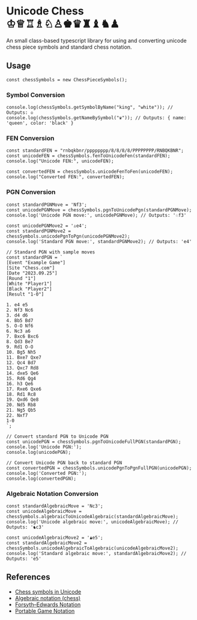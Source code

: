 # Unicode Chess ♔♕♖♗♘♙♚♛♜♝♞♟

An small class-based typescript library for using and converting unicode chess piece symbols and standard chess notation.

## Usage

```
const chessSymbols = new ChessPieceSymbols();
```

### Symbol Conversion

```
console.log(chessSymbols.getSymbolByName("king", "white")); // Outputs: ♔
console.log(chessSymbols.getNameBySymbol("♛")); // Outputs: { name: 'queen', color: 'black' }
```

### FEN Conversion

```
const standardFEN = "rnbqkbnr/pppppppp/8/8/8/8/PPPPPPPP/RNBQKBNR";
const unicodeFEN = chessSymbols.fenToUnicodeFen(standardFEN);
console.log("Unicode FEN:", unicodeFEN);

const convertedFEN = chessSymbols.unicodeFenToFen(unicodeFEN);
console.log("Converted FEN:", convertedFEN);
```

### PGN Conversion

```
const standardPGNMove = 'Nf3';
const unicodePGNMove = chessSymbols.pgnToUnicodePgn(standardPGNMove);
console.log('Unicode PGN move:', unicodePGNMove); // Outputs: '♘f3'

const unicodePGNMove2 = '♙e4';
const standardPGNMove2 = chessSymbols.unicodePgnToPgn(unicodePGNMove2);
console.log('Standard PGN move:', standardPGNMove2); // Outputs: 'e4'
```

```
// Standard PGN with sample moves
const standardPGN = `
[Event "Example Game"]
[Site "Chess.com"]
[Date "2023.09.25"]
[Round "1"]
[White "Player1"]
[Black "Player2"]
[Result "1-0"]

1. e4 e5
2. Nf3 Nc6
3. d4 d6
4. Bb5 Bd7
5. O-O Nf6
6. Nc3 a6
7. Bxc6 Bxc6
8. Qd3 Be7
9. Rd1 O-O
10. Bg5 Nh5
11. Bxe7 Qxe7
12. Qc4 Bd7
13. Qxc7 Rd8
14. dxe5 Qe6
15. Rd6 Qg4
16. h3 Qe6
17. Rxe6 Qxe6
18. Rd1 Rc8
19. Qxd6 Qe8
20. Nd5 Rb8
21. Ng5 Qb5
22. Nxf7
1-0
`;

// Convert standard PGN to Unicode PGN
const unicodePGN = chessSymbols.pgnToUnicodeFullPGN(standardPGN);
console.log('Unicode PGN:');
console.log(unicodePGN);

// Convert Unicode PGN back to standard PGN
const convertedPGN = chessSymbols.unicodePgnToPgnFullPGN(unicodePGN);
console.log('Converted PGN:');
console.log(convertedPGN);
```

### Algebraic Notation Conversion

```
const standardAlgebraicMove = 'Nc3';
const unicodeAlgebraicMove = chessSymbols.algebraicToUnicodeAlgebraic(standardAlgebraicMove);
console.log('Unicode algebraic move:', unicodeAlgebraicMove); // Outputs: '♞c3'

const unicodeAlgebraicMove2 = '♟e5';
const standardAlgebraicMove2 = chessSymbols.unicodeAlgebraicToAlgebraic(unicodeAlgebraicMove2);
console.log('Standard algebraic move:', standardAlgebraicMove2); // Outputs: 'e5'
```

## References

- [Chess symbols in Unicode](https://en.wikipedia.org/wiki/Chess_symbols_in_Unicode)
- [Algebraic notation (chess)](<https://en.wikipedia.org/wiki/Algebraic_notation_(chess)>)
- [Forsyth–Edwards Notation](https://en.wikipedia.org/wiki/Forsyth–Edwards_Notation)
- [Portable Game Notation](https://en.wikipedia.org/wiki/Portable_Game_Notation)

<!-- ## Related Chess Projects
- Reactive Chess
- ASCII Chess
- Chess socket
- Chess.js -->
